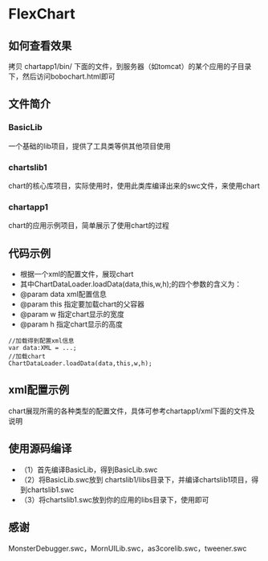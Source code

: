 # FlexChart

## 如何查看效果

拷贝 chartapp1/bin/ 下面的文件，到服务器（如tomcat）的某个应用的子目录下，然后访问bobochart.html即可

## 文件简介

### BasicLib

一个基础的lib项目，提供了工具类等供其他项目使用

### chartslib1

chart的核心库项目，实际使用时，使用此类库编译出来的swc文件，来使用chart

### chartapp1

chart的应用示例项目，简单展示了使用chart的过程

## 代码示例

- 根据一个xml的配置文件，展现chart
- 其中ChartDataLoader.loadData(data,this,w,h);的四个参数的含义为：
- @param data  xml配置信息
- @param this 指定要加载chart的父容器
- @param w 指定chart显示的宽度
- @param h 指定chart显示的高度

```
//加载得到配置xml信息
var data:XML = ...;
//加载chart
ChartDataLoader.loadData(data,this,w,h);
```

## xml配置示例
chart展现所需的各种类型的配置文件，具体可参考chartapp1/xml下面的文件及说明
## 使用源码编译
- （1）首先编译BasicLib，得到BasicLib.swc
- （2）将BasicLib.swc放到 chartslib1/libs目录下，并编译chartslib1项目，得到chartslib1.swc
- （3）将chartslib1.swc放到你的应用的libs目录下，使用即可
## 感谢
MonsterDebugger.swc，MornUILib.swc，as3corelib.swc，tweener.swc
